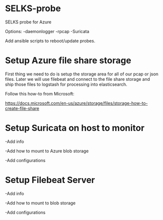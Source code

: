 # SELKS-probe
SELKS probe for Azure

Options:
-daemonlogger
-rpcap
-Suricata

Add ansible scripts to reboot/update probes.


# Setup Azure file share storage

First thing we need to do is setup the storage area for all of our pcap or json files.  Later we will use filebeat and connect to the file share storage and ship those files to logstash for processing into elasticsearch.

Follow this how-to from Microsoft:

https://docs.microsoft.com/en-us/azure/storage/files/storage-how-to-create-file-share



# Setup Suricata on host to monitor

-Add info

-Add how to mount to Azure blob storage

-Add configurations



# Setup Filebeat Server

-Add info

-Add how to mount to blob storage

-Add configurations
